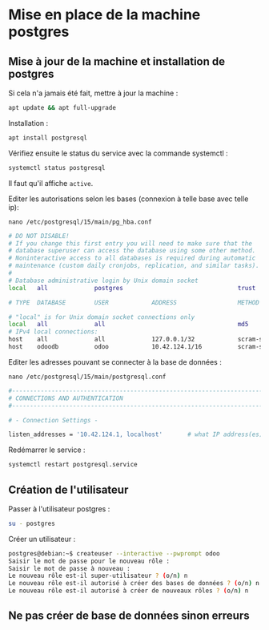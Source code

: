 # Mise en place de la machine postgres

## Mise à jour de la machine et installation de postgres

Si cela n'a jamais été fait, mettre à jour la machine :

```sh
apt update && apt full-upgrade
```

Installation :
```sh
apt install postgresql
```
Vérifiez ensuite le status du service avec la commande systemctl :

```sh
systemctl status postgresql
```
Il faut qu'il affiche `active`.

Editer les autorisations selon les bases (connexion à telle base avec telle ip):
```
nano /etc/postgresql/15/main/pg_hba.conf
```
```sh 
# DO NOT DISABLE!
# If you change this first entry you will need to make sure that the
# database superuser can access the database using some other method.
# Noninteractive access to all databases is required during automatic
# maintenance (custom daily cronjobs, replication, and similar tasks).
#
# Database administrative login by Unix domain socket
local   all             postgres                                trust

# TYPE  DATABASE        USER            ADDRESS                 METHOD

# "local" is for Unix domain socket connections only
local   all             all                                     md5
# IPv4 local connections:
host    all             all             127.0.0.1/32            scram-sha-256
host    odoodb          odoo            10.42.124.1/16          scram-sha-256
```

Editer les adresses pouvant se connecter à la base de données :
```
nano /etc/postgresql/15/main/postgresql.conf
```
```sh
#------------------------------------------------------------------------------
# CONNECTIONS AND AUTHENTICATION
#------------------------------------------------------------------------------

# - Connection Settings -

listen_addresses = '10.42.124.1, localhost'       # what IP address(es) to listen on;
```

Redémarrer le service :
```sh
systemctl restart postgresql.service
```
## Création de l'utilisateur

Passer à l'utilisateur postgres :
```sh
su - postgres
```
Créer un utilisateur :
```sh
postgres@debian:~$ createuser --interactive --pwprompt odoo
Saisir le mot de passe pour le nouveau rôle : 
Saisir le mot de passe à nouveau : 
Le nouveau rôle est-il super-utilisateur ? (o/n) n
Le nouveau rôle est-il autorisé à créer des bases de données ? (o/n) n
Le nouveau rôle est-il autorisé à créer de nouveaux rôles ? (o/n) n
```

## Ne pas créer de base de données sinon erreurs

